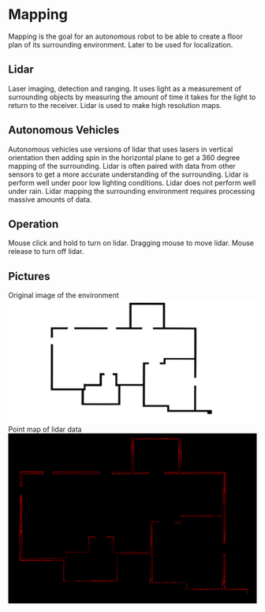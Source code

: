 # Mapping
Mapping is the goal for an autonomous robot to be able to create a floor plan of its surrounding environment. Later to be used for localization.

## Lidar
Laser imaging, detection and ranging. It uses light as a measurement of surrounding objects by measuring the amount of time it takes for the light to return to the receiver. Lidar is used to make high resolution maps.

## Autonomous Vehicles
Autonomous vehicles use versions of lidar that uses lasers in vertical orientation then adding spin in the horizontal plane to get a 360 degree mapping of the surrounding. Lidar is often paired with data from other sensors to get a more accurate understanding of the surrounding. Lidar is perform well under poor low lighting conditions. Lidar does not perform well under rain. Lidar mapping the surrounding environment requires processing massive amounts of data.

## Operation
Mouse click and hold to turn on lidar. Dragging mouse to move lidar. Mouse release to turn off lidar.

## Pictures
Original image of the environment\
![alt text](pics/floor_plan.png)\
Point map of lidar data\
![alt text](pics/point_map.png)
